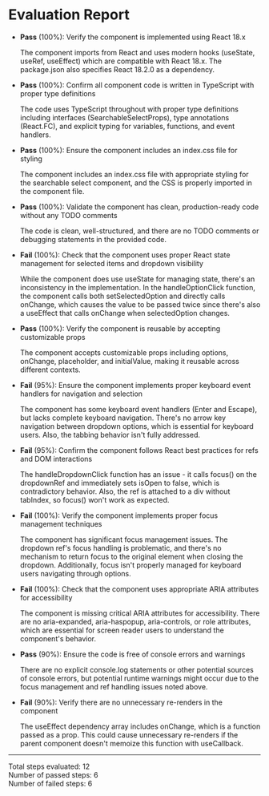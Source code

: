 # Evaluation Report

- **Pass** (100%): Verify the component is implemented using React 18.x
  
  The component imports from React and uses modern hooks (useState, useRef, useEffect) which are compatible with React 18.x. The package.json also specifies React 18.2.0 as a dependency.

- **Pass** (100%): Confirm all component code is written in TypeScript with proper type definitions
  
  The code uses TypeScript throughout with proper type definitions including interfaces (SearchableSelectProps), type annotations (React.FC<SearchableSelectProps>), and explicit typing for variables, functions, and event handlers.

- **Pass** (100%): Ensure the component includes an index.css file for styling
  
  The component includes an index.css file with appropriate styling for the searchable select component, and the CSS is properly imported in the component file.

- **Pass** (100%): Validate the component has clean, production-ready code without any TODO comments
  
  The code is clean, well-structured, and there are no TODO comments or debugging statements in the provided code.

- **Fail** (100%): Check that the component uses proper React state management for selected items and dropdown visibility
  
  While the component does use useState for managing state, there's an inconsistency in the implementation. In the handleOptionClick function, the component calls both setSelectedOption and directly calls onChange, which causes the value to be passed twice since there's also a useEffect that calls onChange when selectedOption changes.

- **Pass** (100%): Verify the component is reusable by accepting customizable props
  
  The component accepts customizable props including options, onChange, placeholder, and initialValue, making it reusable across different contexts.

- **Fail** (95%): Ensure the component implements proper keyboard event handlers for navigation and selection
  
  The component has some keyboard event handlers (Enter and Escape), but lacks complete keyboard navigation. There's no arrow key navigation between dropdown options, which is essential for keyboard users. Also, the tabbing behavior isn't fully addressed.

- **Fail** (95%): Confirm the component follows React best practices for refs and DOM interactions
  
  The handleDropdownClick function has an issue - it calls focus() on the dropdownRef and immediately sets isOpen to false, which is contradictory behavior. Also, the ref is attached to a div without tabIndex, so focus() won't work as expected.

- **Fail** (100%): Verify the component implements proper focus management techniques
  
  The component has significant focus management issues. The dropdown ref's focus handling is problematic, and there's no mechanism to return focus to the original element when closing the dropdown. Additionally, focus isn't properly managed for keyboard users navigating through options.

- **Fail** (100%): Check that the component uses appropriate ARIA attributes for accessibility
  
  The component is missing critical ARIA attributes for accessibility. There are no aria-expanded, aria-haspopup, aria-controls, or role attributes, which are essential for screen reader users to understand the component's behavior.

- **Pass** (90%): Ensure the code is free of console errors and warnings
  
  There are no explicit console.log statements or other potential sources of console errors, but potential runtime warnings might occur due to the focus management and ref handling issues noted above.

- **Fail** (90%): Verify there are no unnecessary re-renders in the component
  
  The useEffect dependency array includes onChange, which is a function passed as a prop. This could cause unnecessary re-renders if the parent component doesn't memoize this function with useCallback.

---

Total steps evaluated: 12  
Number of passed steps: 6  
Number of failed steps: 6